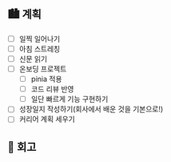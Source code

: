 ## 🏙️ 계획

- [ ] 일찍 일어나기
- [ ] 아침 스트레칭
- [ ] 신문 읽기
- [ ] 온보딩 프로젝트
  - [ ] pinia 적용
  - [ ] 코드 리뷰 반영
  - [ ] 일단 빠르게 기능 구현하기
- [ ] 성장일지 작성하기(회사에서 배운 것을 기본으로!)
- [ ] 커리어 계획 세우기

## 🌆 회고
